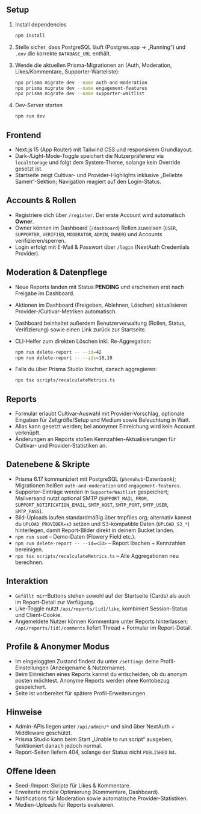 ## Setup

1. Install dependencies

   ```bash
   npm install
   ```

2. Stelle sicher, dass PostgreSQL läuft (Postgres.app → „Running“) und `.env` die korrekte `DATABASE_URL` enthält.

3. Wende die aktuellen Prisma-Migrationen an (Auth, Moderation, Likes/Kommentare, Supporter-Warteliste):

   ```bash
   npx prisma migrate dev --name auth-and-moderation
   npx prisma migrate dev --name engagement-features
   npx prisma migrate dev --name supporter-waitlist
   ```

4. Dev-Server starten

   ```bash
   npm run dev
   ```

## Frontend

- Next.js 15 (App Router) mit Tailwind CSS und responsivem Grundlayout.
- Dark-/Light-Mode-Toggle speichert die Nutzerpräferenz via `localStorage` und folgt dem System-Theme, solange kein Override gesetzt ist.
- Startseite zeigt Cultivar- und Provider-Highlights inklusive „Beliebte Samen“-Sektion; Navigation reagiert auf den Login-Status.

## Accounts & Rollen

- Registriere dich über `/register`. Der erste Account wird automatisch **Owner**.
- Owner können im Dashboard (`/dashboard`) Rollen zuweisen (`USER`, `SUPPORTER`, `VERIFIED`, `MODERATOR`, `ADMIN`, `OWNER`) und Accounts verifizieren/sperren.
- Login erfolgt mit E-Mail & Passwort über `/login` (NextAuth Credentials Provider).

## Moderation & Datenpflege

- Neue Reports landen mit Status **PENDING** und erscheinen erst nach Freigabe im Dashboard.
- Aktionen im Dashboard (Freigeben, Ablehnen, Löschen) aktualisieren Provider-/Cultivar-Metriken automatisch.
- Dashboard beinhaltet außerdem Benutzerverwaltung (Rollen, Status, Verifizierung) sowie einen Link zurück zur Startseite.
- CLI-Helfer zum direkten Löschen inkl. Re-Aggregation:

  ```bash
  npm run delete-report -- --id=42
  npm run delete-report -- --ids=18,19
  ```

- Falls du über Prisma Studio löschst, danach aggregieren:

  ```bash
  npx tsx scripts/recalculateMetrics.ts
  ```

## Reports

- Formular erlaubt Cultivar-Auswahl mit Provider-Vorschlag, optionale Eingaben für Zeltgröße/Setup und Medium sowie Beleuchtung in Watt.
- Alias kann gesetzt werden; bei anonymer Einreichung wird kein Account verknüpft.
- Änderungen an Reports stoßen Kennzahlen-Aktualisierungen für Cultivar- und Provider-Statistiken an.

## Datenebene & Skripte

- Prisma 6.17 kommuniziert mit PostgreSQL (`phenohub`-Datenbank); Migrationen heißen `auth-and-moderation` und `engagement-features`.
- Supporter-Einträge werden in `SupporterWaitlist` gespeichert; Mailversand nutzt optional SMTP (`SUPPORT_MAIL_FROM`, `SUPPORT_NOTIFICATION_EMAIL`, `SMTP_HOST`, `SMTP_PORT`, `SMTP_USER`, `SMTP_PASS`).
- Bild-Uploads laufen standardmäßig über tmpfiles.org; alternativ kannst du `UPLOAD_PROVIDER=s3` setzen und S3-kompatible Daten (`UPLOAD_S3_*`) hinterlegen, damit Report-Bilder direkt in deinem Bucket landen.
- `npm run seed` – Demo-Daten (Flowery Field etc.).
- `npm run delete-report -- --id=<ID>` – Report löschen + Kennzahlen bereinigen.
- `npx tsx scripts/recalculateMetrics.ts` – Alle Aggregationen neu berechnen.

## Interaktion

- `Gefällt mir`-Buttons stehen sowohl auf der Startseite (Cards) als auch im Report-Detail zur Verfügung.
- Like-Toggle nutzt `/api/reports/[id]/like`, kombiniert Session-Status und Client-Cookie.
- Angemeldete Nutzer können Kommentare unter Reports hinterlassen; `/api/reports/[id]/comments` liefert Thread + Formular im Report-Detail.

## Profile & Anonymer Modus

- Im eingeloggten Zustand findest du unter `/settings` deine Profil-Einstellungen (Anzeigename & Nutzername).
- Beim Einreichen eines Reports kannst du entscheiden, ob du anonym posten möchtest. Anonyme Reports werden ohne Kontobezug gespeichert.
- Seite ist vorbereitet für spätere Profil-Erweiterungen.

## Hinweise

- Admin-APIs liegen unter `/api/admin/*` und sind über NextAuth + Middleware geschützt.
- Prisma Studio kann beim Start „Unable to run script“ ausgeben, funktioniert danach jedoch normal.
- Report-Seiten liefern 404, solange der Status nicht `PUBLISHED` ist.

## Offene Ideen

- Seed-/Import-Skripte für Likes & Kommentare.
- Erweiterte mobile Optimierung (Kommentare, Dashboard).
- Notifications für Moderation sowie automatische Provider-Statistiken.
- Medien-Uploads für Reports evaluieren.
